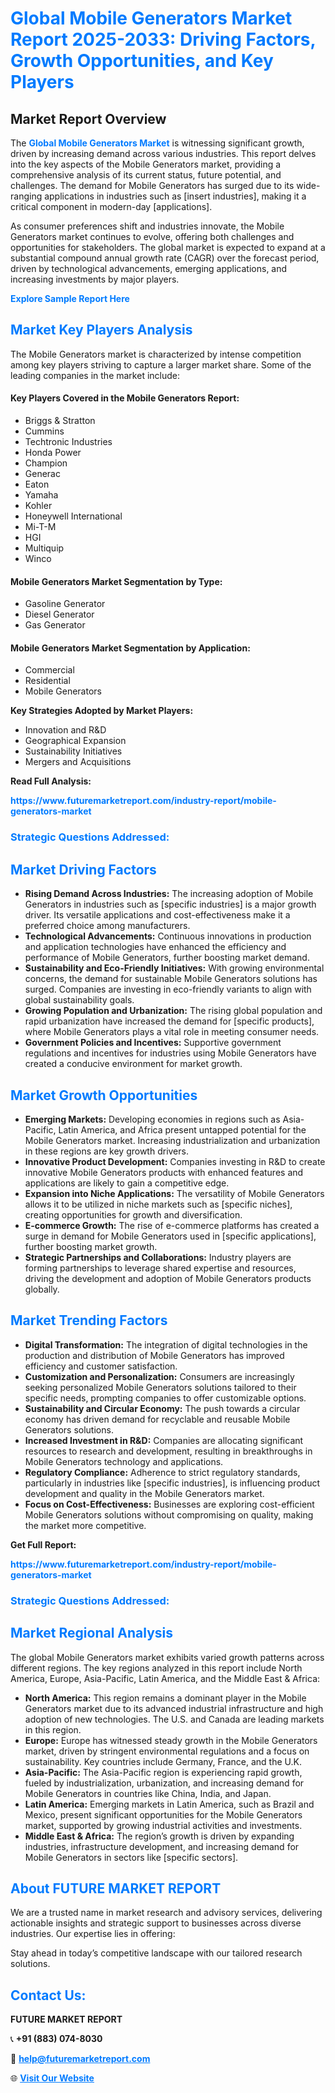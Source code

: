 <h1 style="color: #007BFF;">Global Mobile Generators Market Report 2025-2033: Driving Factors, Growth Opportunities, and Key Players</h1>

<section id="overview">
<h2>Market Report Overview</h2>
<p>The <a href="https://www.futuremarketreport.com/industry-report/mobile-generators-market" style="color: #007BFF; text-decoration: none;"><strong>Global Mobile Generators Market</strong></a> is witnessing significant growth, driven by increasing demand across various industries. This report delves into the key aspects of the Mobile Generators market, providing a comprehensive analysis of its current status, future potential, and challenges. The demand for Mobile Generators has surged due to its wide-ranging applications in industries such as [insert industries], making it a critical component in modern-day [applications].</p>
<p>As consumer preferences shift and industries innovate, the Mobile Generators market continues to evolve, offering both challenges and opportunities for stakeholders. The global market is expected to expand at a substantial compound annual growth rate (CAGR) over the forecast period, driven by technological advancements, emerging applications, and increasing investments by major players.</p>
</section>

<section id="overview">
<p><a href="https://www.futuremarketreport.com/request-sample/reportId=124815" style="color: #007BFF; text-decoration: none;"><strong>Explore Sample Report Here</strong></a></p>
</section>

<section id="key-players">
<h2 style="color: #007BFF;">Market Key Players Analysis</h2>
<p>The Mobile Generators market is characterized by intense competition among key players striving to capture a larger market share. Some of the leading companies in the market include:</p>
<h4>Key Players Covered in the Mobile Generators Report:</h4>
<ul><li>Briggs &amp; Stratton</li><li>Cummins</li><li>Techtronic Industries</li><li>Honda Power</li><li>Champion</li><li>Generac</li><li>Eaton</li><li>Yamaha</li><li>Kohler</li><li>Honeywell International</li><li>Mi-T-M</li><li>HGI</li><li>Multiquip</li><li>Winco</li></ul>
<h4>Mobile Generators Market Segmentation by Type:</h4>
<ul><li>Gasoline Generator</li><li>Diesel Generator</li><li>Gas Generator</li></ul>

<h4>Mobile Generators Market Segmentation by Application:</h4>
<ul><li>Commercial</li><li>Residential</li><li>Mobile Generators</li></ul>
<p><strong>Key Strategies Adopted by Market Players:</strong></p>
<ul>
<li>Innovation and R&D</li>
<li>Geographical Expansion</li>
<li>Sustainability Initiatives</li>
<li>Mergers and Acquisitions</li>
</ul>
</section>

<section>
<p><strong>Read Full Analysis: </strong></p><a href="https://www.futuremarketreport.com/industry-report/mobile-generators-market" style="color: #007BFF; text-decoration: none;"><strong>https://www.futuremarketreport.com/industry-report/mobile-generators-market</strong></a>
<h3 style="color: #007BFF;">Strategic Questions Addressed:</h3>
</section>

<section id="driving-factors">
<h2 style="color: #007BFF;">Market Driving Factors</h2>
<ul>
<li><strong>Rising Demand Across Industries:</strong> The increasing adoption of Mobile Generators in industries such as [specific industries] is a major growth driver. Its versatile applications and cost-effectiveness make it a preferred choice among manufacturers.</li>
<li><strong>Technological Advancements:</strong> Continuous innovations in production and application technologies have enhanced the efficiency and performance of Mobile Generators, further boosting market demand.</li>
<li><strong>Sustainability and Eco-Friendly Initiatives:</strong> With growing environmental concerns, the demand for sustainable Mobile Generators solutions has surged. Companies are investing in eco-friendly variants to align with global sustainability goals.</li>
<li><strong>Growing Population and Urbanization:</strong> The rising global population and rapid urbanization have increased the demand for [specific products], where Mobile Generators plays a vital role in meeting consumer needs.</li>
<li><strong>Government Policies and Incentives:</strong> Supportive government regulations and incentives for industries using Mobile Generators have created a conducive environment for market growth.</li>
</ul>
</section>

<section id="growth-opportunities">
<h2 style="color: #007BFF;">Market Growth Opportunities</h2>
<ul>
<li><strong>Emerging Markets:</strong> Developing economies in regions such as Asia-Pacific, Latin America, and Africa present untapped potential for the Mobile Generators market. Increasing industrialization and urbanization in these regions are key growth drivers.</li>
<li><strong>Innovative Product Development:</strong> Companies investing in R&D to create innovative Mobile Generators products with enhanced features and applications are likely to gain a competitive edge.</li>
<li><strong>Expansion into Niche Applications:</strong> The versatility of Mobile Generators allows it to be utilized in niche markets such as [specific niches], creating opportunities for growth and diversification.</li>
<li><strong>E-commerce Growth:</strong> The rise of e-commerce platforms has created a surge in demand for Mobile Generators used in [specific applications], further boosting market growth.</li>
<li><strong>Strategic Partnerships and Collaborations:</strong> Industry players are forming partnerships to leverage shared expertise and resources, driving the development and adoption of Mobile Generators products globally.</li>
</ul>
</section>

<section id="trending-factors">
<h2 style="color: #007BFF;">Market Trending Factors</h2>
<ul>
<li><strong>Digital Transformation:</strong> The integration of digital technologies in the production and distribution of Mobile Generators has improved efficiency and customer satisfaction.</li>
<li><strong>Customization and Personalization:</strong> Consumers are increasingly seeking personalized Mobile Generators solutions tailored to their specific needs, prompting companies to offer customizable options.</li>
<li><strong>Sustainability and Circular Economy:</strong> The push towards a circular economy has driven demand for recyclable and reusable Mobile Generators solutions.</li>
<li><strong>Increased Investment in R&D:</strong> Companies are allocating significant resources to research and development, resulting in breakthroughs in Mobile Generators technology and applications.</li>
<li><strong>Regulatory Compliance:</strong> Adherence to strict regulatory standards, particularly in industries like [specific industries], is influencing product development and quality in the Mobile Generators market.</li>
<li><strong>Focus on Cost-Effectiveness:</strong> Businesses are exploring cost-efficient Mobile Generators solutions without compromising on quality, making the market more competitive.</li>
</ul>
</section>

<section>
<p><strong>Get Full Report: </strong></p><a href="https://www.futuremarketreport.com/industry-report/mobile-generators-market" style="color: #007BFF; text-decoration: none;"><strong>https://www.futuremarketreport.com/industry-report/mobile-generators-market</strong></a>
<h3 style="color: #007BFF;">Strategic Questions Addressed:</h3>
</section>


<section id="regional-analysis">
<h2 style="color: #007BFF;">Market Regional Analysis</h2>
<p>The global Mobile Generators market exhibits varied growth patterns across different regions. The key regions analyzed in this report include North America, Europe, Asia-Pacific, Latin America, and the Middle East & Africa:</p>
<ul>
<li><strong>North America:</strong> This region remains a dominant player in the Mobile Generators market due to its advanced industrial infrastructure and high adoption of new technologies. The U.S. and Canada are leading markets in this region.</li>
<li><strong>Europe:</strong> Europe has witnessed steady growth in the Mobile Generators market, driven by stringent environmental regulations and a focus on sustainability. Key countries include Germany, France, and the U.K.</li>
<li><strong>Asia-Pacific:</strong> The Asia-Pacific region is experiencing rapid growth, fueled by industrialization, urbanization, and increasing demand for Mobile Generators in countries like China, India, and Japan.</li>
<li><strong>Latin America:</strong> Emerging markets in Latin America, such as Brazil and Mexico, present significant opportunities for the Mobile Generators market, supported by growing industrial activities and investments.</li>
<li><strong>Middle East & Africa:</strong> The region’s growth is driven by expanding industries, infrastructure development, and increasing demand for Mobile Generators in sectors like [specific sectors].</li>
</ul>
</section>

<footer>
<h2 style="color: #007BFF;">About FUTURE MARKET REPORT</h2>
<p>We are a trusted name in market research and advisory services, delivering actionable insights and strategic support to businesses across diverse industries. Our expertise lies in offering:</p>

<p>Stay ahead in today’s competitive landscape with our tailored research solutions.</p>

<h2 style="color: #007BFF;">Contact Us:</h2>
<p><strong>FUTURE MARKET REPORT</strong></p>
<p>📞 <strong>+91 (883) 074-8030</strong></p>
<p>📧 <strong><a href="mailto:help@futuremarketreport.com" style="color: #007BFF;">help@futuremarketreport.com</a></strong></p>
<p>🌐 <strong><a href="https://www.futuremarketreport.com/" style="color: #007BFF;">Visit Our Website</a></strong></p>
</footer>